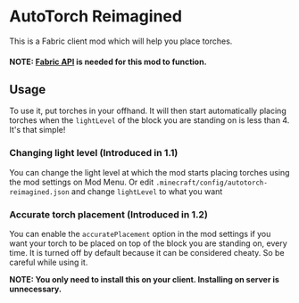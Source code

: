 # AutoTorch Reimagined

This is a Fabric client mod which will help you place torches.

#### NOTE: [Fabric API](https://www.curseforge.com/minecraft/mc-mods/fabric-api) is needed for this mod to function.

## Usage

To use it, put torches in your offhand. It will then start automatically placing torches when the `lightLevel` of the
block you are standing on is less than 4. It's that simple!

### Changing light level (Introduced in 1.1)

You can change the light level at which the mod starts placing torches using the mod settings on Mod Menu. Or edit
`.minecraft/config/autotorch-reimagined.json` and change `lightLevel` to what you want

### Accurate torch placement (Introduced in 1.2)

You can enable the `accuratePlacement` option in the mod settings if you want your torch to be placed on top of the
block you are standing on, every time. It is turned off by default because it can be considered cheaty. So be careful
while using it.

**NOTE: You only need to install this on your client. Installing on server is unnecessary.**